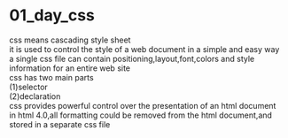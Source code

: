 # 01_day_css<br>
css means cascading style sheet<br>
it is used to control the style of a web document in a simple and easy way<br>
a single css file can contain positioning,layout,font,colors and style information for an entire web site<br>
css has two main parts<br>
(1)selector<br>
(2)declaration<br>
css provides powerful control over the presentation of an html document<br>
in html 4.0,all formatting could  be removed from the html document,and stored in a separate css file<br>
